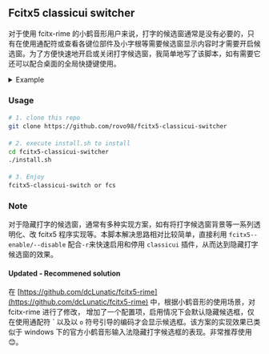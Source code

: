 
## Fcitx5 classicui switcher

对于使用 fcitx-rime 的小鹤音形用户来说，打字的候选窗通常是没有必要的，只有在使用通配符或查看各键位部件及小字根等需要候选窗显示内容时才需要开启候选窗。为了方便快速地开启或关闭打字候选窗，我简单地写了该脚本，如有需要它还可以配合桌面的全局快捷键使用。


<details>
<summary>Example</summary>
<img alt="" src="./assets/fcitx5-hidden-typing-windows-demo.gif"></img>
</details>

### Usage

```sh
# 1. clone this repo
git clone https://github.com/rovo98/fcitx5-classicui-switcher

# 2. execute install.sh to install 
cd fcitx5-classicui-switcher
./install.sh

# 3. Enjoy 
fcitx5-classicui-switch or fcs
```


### Note

对于隐藏打字的候选窗，通常有多种实现方案，如有将打字候选窗背景等一系列透明化、改 fcitx5 程序实现等。本脚本解决思路相对比较简单，直接利用 ``fcitx5--enable/--disable`` 配合``-r``来快速启用和停用 ``classicui`` 插件，从而达到隐藏打字候选窗的效果。

#### Updated - Recommened solution

在 [https://github.com/dcLunatic/fcitx5-rime](https://github.com/dcLunatic/fcitx5-rime) 中，根据小鹤音形的使用场景，对 fcitx-rime 进行了修改，
增加了一个配置项，启用情况下会默认隐藏候选框，仅在使用通配符 \` 以及以 `o` 符号引导的编码才会显示候选框。该方案的实现效果已类似于 windows 下的官方小鹤音形输入法隐藏打字候选框的表现。非常推荐使用😊。
